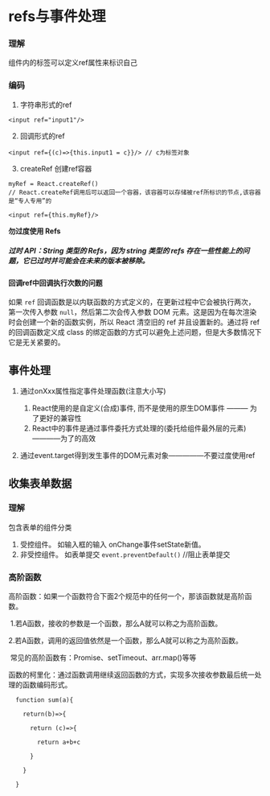 # refs与事件处理

### 理解

组件内的标签可以定义ref属性来标识自己

###  编码

1. 字符串形式的ref
```
<input ref="input1"/>
```
2. 回调形式的ref
```
<input ref={(c)=>{this.input1 = c}}/> // c为标签对象
```
3. createRef 创建ref容器
```
myRef = React.createRef() 
// React.createRef调用后可以返回一个容器，该容器可以存储被ref所标识的节点,该容器是“专人专用”的

<input ref={this.myRef}/>
```



**勿过度使用 Refs**

##### 过时 API：String 类型的 Refs，因为 string 类型的 refs 存在一些性能上的问题，它已过时并可能会在未来的版本被移除。

#### 回调ref中回调执行次数的问题

如果 `ref` 回调函数是以内联函数的方式定义的，在更新过程中它会被执行两次，第一次传入参数 `null`，然后第二次会传入参数 DOM 元素。这是因为在每次渲染时会创建一个新的函数实例，所以 React 清空旧的 ref 并且设置新的。通过将 ref 的回调函数定义成 class 的绑定函数的方式可以避免上述问题，但是大多数情况下它是无关紧要的。


##  事件处理

1. 通过onXxx属性指定事件处理函数(注意大小写)
   1. React使用的是自定义(合成)事件, 而不是使用的原生DOM事件  ——— 为了更好的兼容性
   2. React中的事件是通过事件委托方式处理的(委托给组件最外层的元素) ————为了的高效
   
2. 通过event.target得到发生事件的DOM元素对象—————不要过度使用ref

   

##  收集表单数据

###  理解

包含表单的组件分类

  1. 受控组件。 如输入框的输入 onChange事件setState新值。
  2. 非受控组件。 如表单提交  `event.preventDefault()` //阻止表单提交



### 高阶函数

  高阶函数：如果一个函数符合下面2个规范中的任何一个，那该函数就是高阶函数。

​   1.若A函数，接收的参数是一个函数，那么A就可以称之为高阶函数。

​   2.若A函数，调用的返回值依然是一个函数，那么A就可以称之为高阶函数。

​   常见的高阶函数有：Promise、setTimeout、arr.map()等等


​  函数的柯里化：通过函数调用继续返回函数的方式，实现多次接收参数最后统一处理的函数编码形式。 
```
  function sum(a){
  
    return(b)=>{
  
      return (c)=>{
  
        return a+b+c
  
      }
  
    }
  
  }
```